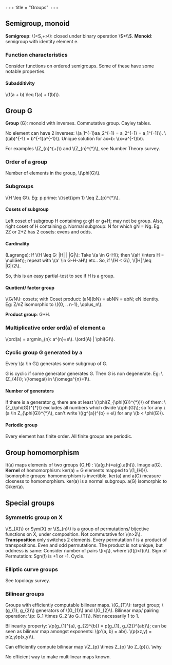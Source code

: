 +++
title = "Groups"
+++

## Semigroup, monoid
**Semigroup**: \\(<S,+>\\): closed under binary operation \\$+\\$. **Monoid**: semigroup with identity element e.

### Function characteristics
Consider functions on ordered semigroups. Some of these have some notable properties.

#### Subadditivity
\\(f(a + b) \leq f(a) + f(b)\\).

## Group G
**Group** (G): monoid with inverses. Commutative group. Cayley tables.

No element can have 2 inverses: \\(a_1^{-1}aa_2^{-1} = a_2^{-1} = a_1^{-1}\\). \\((ab)^{-1} = b^{-1}a^{-1}\\). Unique solution for ax=b: \\(x=a^{-1}b\\).

For examples \\(Z_{n}^{+}\\) and \\(Z_{n}^{\*}\\), see Number Theory survey.

### Order of a group
Number of elements in the group, \\(\phi(G)\\).

### Subgroups
\\(H \leq G\\). Eg: p prime: \\(\set{\pm 1} \leq Z_{p}^{\*}\\).

#### Cosets of subgroup
Left coset of subgroup H containing g: gH or g+H; may not be group. Also, right coset of H containing g. Normal subgroup: N for which gN = Ng. Eg: 2Z or 2+Z has 2 cosets: evens and odds.

#### Cardinality
(Lagrange): If \\(H \leq G: |H| | |G|\\): Take \\(a \in G-H\\); then \\(aH \inters H = \nullSet\\); repeat with \\(a' \in G-H-aH\\) etc.. So, if \\(H < G\\), \\(|H| \leq |G|/2\\).

So, this is an easy partial-test to see if H is a group.

#### Quotient/ factor group
\\(G/N\\): cosets; with Coset product: (aN)(bN) = abNN = abN; eN identity. Eg: Z/nZ isomorphic to \\(\{0, .. n-1\}, \oplus_n\\).

**Product group**: G\*H.

### Multiplicative order ord(a) of element a
\\(ord(a) = argmin_{n}: a^{n}=e\\). \\(ord(A) | \phi(G)\\).

### Cyclic group G generated by a
Every \\(a \in G\\) generates some subgroup of G.

G is cyclic if some generator generates G. Then G is non degenerate. Eg: \\(Z_{4}\\); \\(\omega\\) in \\(\omega^{n}=1\\).

#### Number of generators
If there is a generator g, there are at least \\(\phi(Z_{\phi(G)}^{\*})\\) of them: \\(Z_{\phi(G)}^{\*}\\) excludes all numbers which divide \\(\phi(G)\\); so for any \\(a \in Z_{\phi(G)}^{\*}\\), can't write \\((g^{a})^{b} = e\\) for any \\(b < \phi(G)\\).

#### Periodic group
Every element has finite order. All finite groups are periodic.

## Group homomorphism
It(a) maps elements of two groups (G,H) : \\(a(g.h)=a(g).a(h)\\). Image a(G). **Kernel** of homomorphism: ker(a) = G elements mapped to \\(1_{H}\\). Isomorphic groups: homomorphism is invertible. ker(a) and a(G) measure closness to homomorphism. ker(a) is a normal subgroup. a(G) isomorphic to G/ker(a).

## Special groups
### Symmetric group on X
\\(S_{X}\\) or Sym(X) or \\(S_{n}\\) is a group of permutations/ bijective functions on X, under composition. Not commutative for \\(n>2\\). **Transposition** only switches 2 elements. Every permutation f is a product of transpositions. Even and odd permutations. The product is not unique, but oddness is same: Consider number of pairs \\(i<j\\), where \\(f(j)<f(i)\\). Sign of Permutation: Sgn(f) is +1 or -1. Cycle.

### Elliptic curve groups
See topology survey.

### Bilinear groups
Groups with efficiently computable bilinear maps. \\(G_{T}\\): target group; \\(g_{1}, g_{2}\\) generators of \\(G_{1}\\) and \\(G_{2}\\). Bilinear map/ pairing operation: \\(p: G_1 \times G_2 \to G_{T}\\). Not necessarily 1 to 1.

Bilinearity property: \\(p(g_{1}^{a}, g_{2}^{b}) = p(g_{1}, g_{2})^{ab}\\); can be seen as bilinear map amongst exponents: \\(p'(a, b) = ab\\). \\(p(xz,y) = p(z,y)p(x,y)\\).

Can efficiently compute bilinear map \\(Z_{p} \times Z_{p} \to Z_{p}\\). \why

No efficient way to make multilinear maps known.


